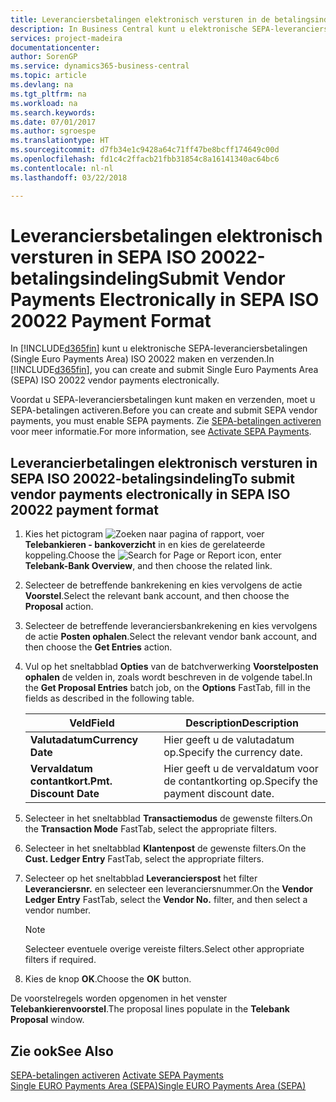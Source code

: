 ```yaml
---
title: Leveranciersbetalingen elektronisch versturen in de betalingsindeling SEPA ISO 20022
description: In Business Central kunt u elektronische SEPA-leveranciersbetalingen (Single Euro Payments Area) ISO 20022 maken en verzenden.
services: project-madeira
documentationcenter: 
author: SorenGP
ms.service: dynamics365-business-central
ms.topic: article
ms.devlang: na
ms.tgt_pltfrm: na
ms.workload: na
ms.search.keywords: 
ms.date: 07/01/2017
ms.author: sgroespe
ms.translationtype: HT
ms.sourcegitcommit: d7fb34e1c9428a64c71ff47be8bcff174649c00d
ms.openlocfilehash: fd1c4c2ffacb21fbb31854c8a16141340ac64bc6
ms.contentlocale: nl-nl
ms.lasthandoff: 03/22/2018

---
```

# <a name="submit-vendor-payments-electronically-in-sepa-iso-20022-payment-format"></a><span data-ttu-id="6d5e4-103">Leveranciersbetalingen elektronisch versturen in SEPA ISO 20022-betalingsindeling</span><span class="sxs-lookup"><span data-stu-id="6d5e4-103">Submit Vendor Payments Electronically in SEPA ISO 20022 Payment Format</span></span>
<span data-ttu-id="6d5e4-104">In [!INCLUDE[d365fin](../../includes/d365fin_md.md)] kunt u elektronische SEPA-leveranciersbetalingen (Single Euro Payments Area) ISO 20022 maken en verzenden.</span><span class="sxs-lookup"><span data-stu-id="6d5e4-104">In [!INCLUDE[d365fin](../../includes/d365fin_md.md)], you can create and submit Single Euro Payments Area (SEPA) ISO 20022 vendor payments electronically.</span></span>  

<span data-ttu-id="6d5e4-105">Voordat u SEPA-leveranciersbetalingen kunt maken en verzenden, moet u SEPA-betalingen activeren.</span><span class="sxs-lookup"><span data-stu-id="6d5e4-105">Before you can create and submit SEPA vendor payments, you must enable SEPA payments.</span></span> <span data-ttu-id="6d5e4-106">Zie [SEPA-betalingen activeren](how-to-activate-sepa-payments.md) voor meer informatie.</span><span class="sxs-lookup"><span data-stu-id="6d5e4-106">For more information, see [Activate SEPA Payments](how-to-activate-sepa-payments.md).</span></span>  

## <a name="to-submit-vendor-payments-electronically-in-sepa-iso-20022-payment-format"></a><span data-ttu-id="6d5e4-107">Leverancierbetalingen elektronisch versturen in SEPA ISO 20022-betalingsindeling</span><span class="sxs-lookup"><span data-stu-id="6d5e4-107">To submit vendor payments electronically in SEPA ISO 20022 payment format</span></span>  

1.  <span data-ttu-id="6d5e4-108">Kies het pictogram ![Zoeken naar pagina of rapport](../../media/ui-search/search_small.png "pictogram Zoeken naar pagina of rapport"), voer **Telebankieren - bankoverzicht** in en kies de gerelateerde koppeling.</span><span class="sxs-lookup"><span data-stu-id="6d5e4-108">Choose the ![Search for Page or Report](../../media/ui-search/search_small.png "Search for Page or Report icon") icon, enter **Telebank-Bank Overview**, and then choose the related link.</span></span>  
2.  <span data-ttu-id="6d5e4-109">Selecteer de betreffende bankrekening en kies vervolgens de actie **Voorstel**.</span><span class="sxs-lookup"><span data-stu-id="6d5e4-109">Select the relevant bank account, and then choose the **Proposal** action.</span></span>  
3.  <span data-ttu-id="6d5e4-110">Selecteer de betreffende leveranciersbankrekening en kies vervolgens de actie **Posten ophalen**.</span><span class="sxs-lookup"><span data-stu-id="6d5e4-110">Select the relevant vendor bank account, and then choose the **Get Entries** action.</span></span>  
4.  <span data-ttu-id="6d5e4-111">Vul op het sneltabblad **Opties** van de batchverwerking **Voorstelposten ophalen** de velden in, zoals wordt beschreven in de volgende tabel.</span><span class="sxs-lookup"><span data-stu-id="6d5e4-111">In the **Get Proposal Entries** batch job, on the **Options** FastTab, fill in the fields as described in the following table.</span></span>  

    |<span data-ttu-id="6d5e4-112">Veld</span><span class="sxs-lookup"><span data-stu-id="6d5e4-112">Field</span></span>|<span data-ttu-id="6d5e4-113">Description</span><span class="sxs-lookup"><span data-stu-id="6d5e4-113">Description</span></span>|  
    |---------------------------------|---------------------------------------|  
    |<span data-ttu-id="6d5e4-114">**Valutadatum**</span><span class="sxs-lookup"><span data-stu-id="6d5e4-114">**Currency Date**</span></span>|<span data-ttu-id="6d5e4-115">Hier geeft u de valutadatum op.</span><span class="sxs-lookup"><span data-stu-id="6d5e4-115">Specify the currency date.</span></span>|  
    |<span data-ttu-id="6d5e4-116">**Vervaldatum contantkort.**</span><span class="sxs-lookup"><span data-stu-id="6d5e4-116">**Pmt. Discount Date**</span></span>|<span data-ttu-id="6d5e4-117">Hier geeft u de vervaldatum voor de contantkorting op.</span><span class="sxs-lookup"><span data-stu-id="6d5e4-117">Specify the payment discount date.</span></span>|  

5.  <span data-ttu-id="6d5e4-118">Selecteer in het sneltabblad **Transactiemodus** de gewenste filters.</span><span class="sxs-lookup"><span data-stu-id="6d5e4-118">On the **Transaction Mode** FastTab, select the appropriate filters.</span></span>  
6.  <span data-ttu-id="6d5e4-119">Selecteer in het sneltabblad **Klantenpost** de gewenste filters.</span><span class="sxs-lookup"><span data-stu-id="6d5e4-119">On the **Cust. Ledger Entry** FastTab, select the appropriate filters.</span></span>  
7.  <span data-ttu-id="6d5e4-120">Selecteer op het sneltabblad **Leverancierspost** het filter **Leveranciersnr.** en selecteer een leveranciersnummer.</span><span class="sxs-lookup"><span data-stu-id="6d5e4-120">On the **Vendor Ledger Entry** FastTab, select the **Vendor No.** filter, and then select a vendor number.</span></span>  

    > [!NOTE]  
    >  <span data-ttu-id="6d5e4-121">Selecteer eventuele overige vereiste filters.</span><span class="sxs-lookup"><span data-stu-id="6d5e4-121">Select other appropriate filters if required.</span></span>  

8.  <span data-ttu-id="6d5e4-122">Kies de knop **OK**.</span><span class="sxs-lookup"><span data-stu-id="6d5e4-122">Choose the **OK** button.</span></span>  

<span data-ttu-id="6d5e4-123">De voorstelregels worden opgenomen in het venster **Telebankierenvoorstel**.</span><span class="sxs-lookup"><span data-stu-id="6d5e4-123">The proposal lines populate in the **Telebank Proposal** window.</span></span>  

## <a name="see-also"></a><span data-ttu-id="6d5e4-124">Zie ook</span><span class="sxs-lookup"><span data-stu-id="6d5e4-124">See Also</span></span>  
 <span data-ttu-id="6d5e4-125">[SEPA-betalingen activeren](how-to-activate-sepa-payments.md) </span><span class="sxs-lookup"><span data-stu-id="6d5e4-125">[Activate SEPA Payments](how-to-activate-sepa-payments.md) </span></span>  
 [<span data-ttu-id="6d5e4-126">Single EURO Payments Area (SEPA)</span><span class="sxs-lookup"><span data-stu-id="6d5e4-126">Single EURO Payments Area (SEPA)</span></span>](single-euro-payments-area-sepa-.md)   

